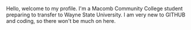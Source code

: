Hello, welcome to my profile.
I'm a Macomb Community College student preparing to transfer to Wayne State University. I am very new to GITHUB and coding, so there won't be much on here.
